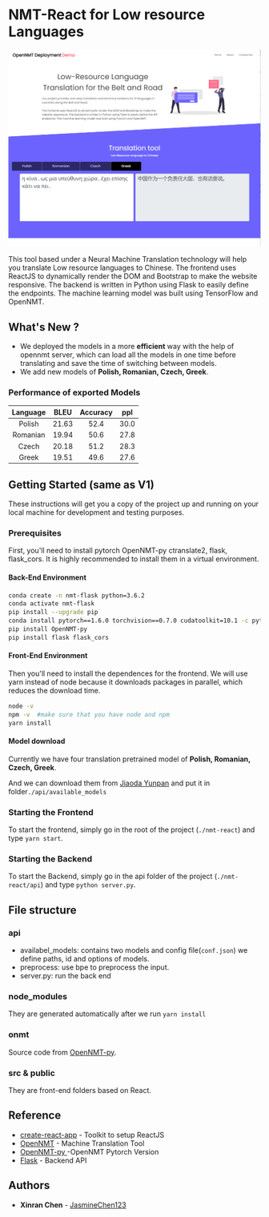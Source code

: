 # NMT-React for Low resource Languages


![Screen Preview](./preview.png)


This tool based under a Neural Machine Translation technology will help you translate Low resource languages to Chinese. The frontend uses ReactJS to dynamically render the DOM and Bootstrap to make the website responsive. The backend is written in Python using Flask to easily define the endpoints. The machine learning model was built using TensorFlow and OpenNMT.
## What's **New** ?
* We deployed the models in a more **efficient** way with the help of opennmt server, which can load all the models in one time before translating and save the time of switching between models.
* We add new models of **Polish, Romanian, Czech, Greek**.

### Performance of exported Models
| Language |  BLEU | Accuracy | ppl  |
|:--------:|:-----:|:--------:|:----:|
| Polish   | 21.63 |   52.4   | 30.0 |
| Romanian | 19.94 |   50.6   | 27.8 |
| Czech    | 20.18 |   51.2   | 28.3 |
| Greek    | 19.51 |   49.6   | 27.6 |


## Getting Started (same as V1)

These instructions will get you a copy of the project up and running on your local machine for development and testing purposes.

### Prerequisites

First, you'll need to install pytorch OpenNMT-py ctranslate2, flask, flask_cors. It is highly recommended to install them in a virtual environment.

#### Back-End Environment
```Bash
conda create -n nmt-flask python=3.6.2
conda activate nmt-flask
pip install --upgrade pip
conda install pytorch==1.6.0 torchvision==0.7.0 cudatoolkit=10.1 -c pytorch
pip install OpenNMT-py
pip install flask flask_cors 
```

#### Front-End Environment
Then you'll need to install the dependences for the frontend. We will use yarn instead of node because it downloads packages in parallel, which reduces the download time. 

```Bash
node -v
npm -v  #make sure that you have node and npm 
yarn install
```
#### Model download

Currently we have four translation pretrained model of **Polish, Romanian, Czech, Greek**.

And we can download them from  [Jiaoda Yunpan](https://jbox.sjtu.edu.cn/l/X15KZg) and put it in folder`./api/available_models`

### Starting the Frontend

To start the frontend, simply go in the root of the project (`./nmt-react`) and type  `yarn start`.

### Starting the Backend

To start the Backend, simply go in the api folder of the project (`./nmt-react/api`) and type  `python server.py`.


## File structure 
### api 
* availabel_models: contains two models and config file(`conf.json`) we define paths, id and options of models.
* preprocess: use bpe to preprocess the input.
* server.py: run the back end

### node_modules
They are generated automatically after we run `yarn install`

### onmt
Source code from [OpenNMT-py](https://github.com/OpenNMT/OpenNMT-py).

### src & public

They are front-end folders based on React.

## Reference

* [create-react-app](https://github.com/facebook/create-react-app) - Toolkit to setup ReactJS
* [OpenNMT](https://opennmt.net/) - Machine Translation Tool
* [OpenNMT-py ](https://github.com/OpenNMT/OpenNMT-py) -OpenNMT Pytorch Version
* [Flask](https://github.com/pallets/flask) - Backend API

## Authors

* **Xinran Chen** - [JasmineChen123](https://github.com/JasmineChen123)



